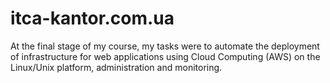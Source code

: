 # itca-kantor.com.ua

At the final stage of my course, my tasks were to 
automate the deployment of infrastructure for web
applications using Cloud Computing (AWS) on the 
Linux/Unix platform, administration and monitoring.
